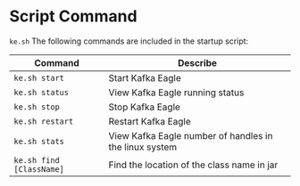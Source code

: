 # Script Command
``` ke.sh ``` The following commands are included in the startup script:

| Command  | Describe |
| --  | -- |
|``` ke.sh start ```|Start Kafka Eagle|
|``` ke.sh status ```|View Kafka Eagle running status|
|``` ke.sh stop ```|Stop Kafka Eagle|
|``` ke.sh restart ```|Restart Kafka Eagle|
|``` ke.sh stats ```|View Kafka Eagle number of handles in the linux system|
|``` ke.sh find [ClassName] ```|Find the location of the class name in jar|
